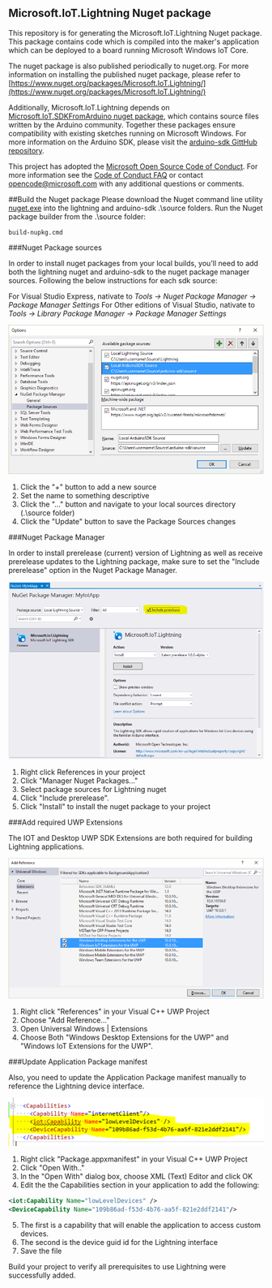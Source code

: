 ## **Microsoft.IoT.Lightning Nuget package**

This repository is for generating the Microsoft.IoT.Lightning Nuget package. This package contains code which is compiled into the maker's application which can be deployed to a board running Microsoft Windows IoT Core.

The nuget package is also published periodically to nuget.org. For more information on installing the published nuget package, please refer to [https://www.nuget.org/packages/Microsoft.IoT.Lightning/](https://www.nuget.org/packages/Microsoft.IoT.Lightning/)

Additionally, Microsoft.IoT.Lightning depends on [Microsoft.IoT.SDKFromArduino nuget package](https://www.nuget.org/packages/Microsoft.IoT.SDKFromArduino/), which contains source files written by the Arduino community. Together these packages ensure compatibility with existing sketches running on Microsoft Windows. For more information on the Arduino SDK, please visit the [arduino-sdk GittHub repository](https://github.com/ms-iot/arduino-sdk/).

This project has adopted the [Microsoft Open Source Code of Conduct](http://microsoft.github.io/codeofconduct). For more information see the [Code of Conduct FAQ](http://microsoft.github.io/codeofconduct/faq.md) or contact [opencode@microsoft.com](mailto:opencode@microsoft.com) with any additional questions or comments. 

##Build the Nuget package
Please download the Nuget command line utility [nuget.exe](http://nuget.org/nuget.exe) into the lightning and arduino-sdk .\source folders.
Run the Nuget package builder from the .\source folder:

~~~
build-nupkg.cmd
~~~

###Nuget Package sources

In order to install nuget packages from your local builds, you'll need to add both the lightning nuget and arduino-sdk to the nuget package manager sources. Following the below instructions for each sdk source:

For Visual Studio Express, nativate to *Tools -> Nuget Package Manager -> Package Manager Settings*
For Other editions of Visual Studio, nativate to *Tools -> Library Package Manager -> Package Manager Settings*

![Package Config](images/Nuget_PackageSourceConfig_VS2015.png)

1. Click the "+" button to add a new source
1. Set the name to something descriptive
1. Click the "..." button and navigate to your local sources directory (.\source folder)
1. Click the "Update" button to save the Package Sources changes

###Nuget Package Manager

In order to install prerelease (current) version of Lightning as well as receive prerelease updates to the Lightning package, make sure to set the "Include prerelease" option in the Nuget Package Manager.

![Package Config](images/Nuget_PackageManager.png)

1. Right click References in your project
1. Click "Manager Nuget Packages..."
1. Select package sources for Lightning nuget
1. Click "Include prerelease".
1. Click "Install" to install the nuget package to your project

###Add required UWP Extensions

The IOT and Desktop UWP SDK Extensions are both required for building Lightning applications.

![Package Config](images/Add_SDK_Extensions.png)

1. Right click "References" in your Visual C++ UWP Project
1. Choose "Add Reference..."
1. Open Universal Windows | Extensions
1. Choose Both "Windows Desktop Extensions for the UWP" and "Windows IoT Extensions for the UWP".

###Update Application Package manifest

Also, you need to update the Application Package manifest manually to reference the Lightning device interface.

![Package Config](images/Update_Manifest.png)

1. Right click "Package.appxmanifest" in your Visual C++ UWP Project
2. Click "Open With.."
3. In the "Open With" dialog box, choose XML (Text) Editor and click OK
4. Edit the the Capabilities section in your application to add the following:
```XML
<iot:Capability Name="lowLevelDevices" />
<DeviceCapability Name="109b86ad-f53d-4b76-aa5f-821e2ddf2141"/>
```
5. The first is a capability that will enable the application to access custom devices.
6. The second is the device guid id for the Lightning interface
7. Save the file

Build your project to verify all prerequisites to use Lightning were successfully added.
